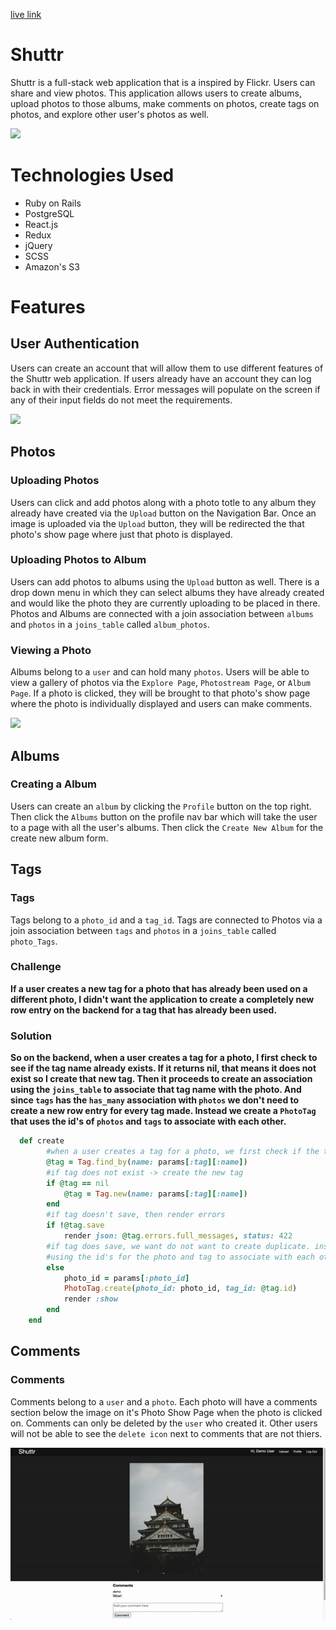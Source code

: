 [live link](https://shuttr-1.herokuapp.com/#/)

# Shuttr

Shuttr is a full-stack web application that is a inspired by Flickr. Users can share and view photos. This application allows users to create albums, upload photos to those albums, make comments on photos, create tags on photos, and explore other user's photos as well.

<img src="app/assets/images/github/main_page.png">

# Technologies Used
* Ruby on Rails
* PostgreSQL
* React.js
* Redux
* jQuery
* SCSS
* Amazon's S3

# Features

## User Authentication
Users can create an account that will allow them to use different features of the Shuttr web application. If users already have an account they can log back in with their credentials. Error messages will populate on the screen if any of their input fields do not meet the requirements.

<img src="app/assets/images/github/auth.gif">

## Photos

### Uploading Photos
Users can click and add photos along with a photo totle to any album they already have created via the `Upload` button on the Navigation Bar. Once an image is uploaded via the `Upload` button, they will be redirected the that photo's show page where just that photo is displayed.

### Uploading Photos to Album
Users can add photos to albums using the `Upload` button as well. There is a drop down menu in which they can select albums they have already created and would like the photo they are currently uploading to be placed in there. Photos and Albums are connected with a join association between `albums` and `photos` in a `joins_table` called `album_photos`.

### Viewing a Photo
Albums belong to a `user` and can hold many `photos`. Users will be able to view a gallery of photos via the `Explore Page`, `Photostream Page`, or `Album Page`. If a photo is clicked, they will be brought to that photo's show page where the photo is individually displayed and users can make comments.

<img src="app/assets/images/github/photo.gif">

## Albums

### Creating a Album
Users can create an `album` by clicking the `Profile` button on the top right. Then click the `Albums` button on the profile nav bar which will take the user to a page with all the user's albums. Then click the `Create New Album` for the create new album form.

## Tags

### Tags
Tags belong to a `photo_id` and a `tag_id`. Tags are connected to Photos via a join association between `tags` and `photos` in a `joins_table` called `photo_Tags`.

### Challenge
**If a user creates a new tag for a photo that has already been used on a different photo, I didn't want the application to create a completely new row entry on the backend for a tag that has already been used.**

### Solution
**So on the backend, when a user creates a tag for a photo, I first check to see if the tag name already exists. If it returns nil, that means it does not exist so I create that new tag. Then it proceeds to create an association using the `joins_table` to associate that tag name with the photo. And since `tags` has the `has_many` association with `photos` we don't need to create a new row entry for every tag made. Instead we create a `PhotoTag` that uses the id's of `photos` and `tags` to associate with each other.**

```ruby
  def create 
        #when a user creates a tag for a photo, we first check if the tag already exists
        @tag = Tag.find_by(name: params[:tag][:name])
        #if tag does not exist -> create the new tag
        if @tag == nil
            @tag = Tag.new(name: params[:tag][:name])
        end
        #if tag doesn't save, then render errors
        if !@tag.save
            render json: @tag.errors.full_messages, status: 422
        #if tag does save, we want do not want to create duplicate. instead create a PhotoTag
        #using the id's for the photo and tag to associate with each other
        else
            photo_id = params[:photo_id]
            PhotoTag.create(photo_id: photo_id, tag_id: @tag.id)
            render :show
        end
    end
```

## Comments

### Comments
Comments belong to a `user` and a `photo`. Each photo will have a comments section below the image on it's Photo Show Page when the photo is clicked on. Comments can only be deleted by the `user` who created it. Other users will not be able to see the `delete icon` next to comments that are not thiers.

<img src="app/assets/images/comment.gif">

